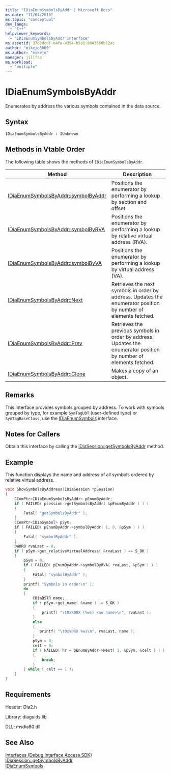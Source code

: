 ```yaml
---
title: "IDiaEnumSymbolsByAddr | Microsoft Docs"
ms.date: "11/04/2016"
ms.topic: "conceptual"
dev_langs:
  - "C++"
helpviewer_keywords:
  - "IDiaEnumSymbolsbyAddr interface"
ms.assetid: 37d3dcdf-e4fa-4354-b5e1-8843566b52ac
author: "mikejo5000"
ms.author: "mikejo"
manager: jillfra
ms.workload:
  - "multiple"
---
```

# IDiaEnumSymbolsByAddr
Enumerates by address the various symbols contained in the data source.

## Syntax

```
IDiaEnumSymbolsByAddr : IUnknown
```

## Methods in Vtable Order
The following table shows the methods of `IDiaEnumSymbolsByAddr`.

|Method|Description|
|------------|-----------------|
|[IDiaEnumSymbolsByAddr::symbolByAddr](../../debugger/debug-interface-access/idiaenumsymbolsbyaddr-symbolbyaddr.md)|Positions the enumerator by performing a lookup by section and offset.|
|[IDiaEnumSymbolsByAddr::symbolByRVA](../../debugger/debug-interface-access/idiaenumsymbolsbyaddr-symbolbyrva.md)|Positions the enumerator by performing a lookup by relative virtual address (RVA).|
|[IDiaEnumSymbolsByAddr::symbolByVA](../../debugger/debug-interface-access/idiaenumsymbolsbyaddr-symbolbyva.md)|Positions the enumerator by performing a lookup by virtual address (VA).|
|[IDiaEnumSymbolsByAddr::Next](../../debugger/debug-interface-access/idiaenumsymbolsbyaddr-next.md)|Retrieves the next symbols in order by address. Updates the enumerator position by number of elements fetched.|
|[IDiaEnumSymbolsByAddr::Prev](../../debugger/debug-interface-access/idiaenumsymbolsbyaddr-prev.md)|Retrieves the previous symbols in order by address. Updates the enumerator position by number of elements fetched.|
|[IDiaEnumSymbolsByAddr::Clone](../../debugger/debug-interface-access/idiaenumsymbolsbyaddr-clone.md)|Makes a copy of an object.|

## Remarks
This interface provides symbols grouped by address. To work with symbols grouped by type, for example `SymTagUDT` (user-defined type) or `SymTagBaseClass`, use the [IDiaEnumSymbols](../../debugger/debug-interface-access/idiaenumsymbols.md) interface.

## Notes for Callers
Obtain this interface by calling the [IDiaSession::getSymbolsByAddr](../../debugger/debug-interface-access/idiasession-getsymbolsbyaddr.md) method.

## Example
This function displays the name and address of all symbols ordered by relative virtual address.

```C++
void ShowSymbolsByAddress(IDiaSession *pSession)
{
    CComPtr<IDiaEnumSymbolsByAddr> pEnumByAddr;
    if ( FAILED( psession->getSymbolsByAddr( &pEnumByAddr ) ) )
    {
        Fatal( "getSymbolsByAddr" );
    }
    CComPtr<IDiaSymbol> pSym;
    if ( FAILED( pEnumByAddr->symbolByAddr( 1, 0, &pSym ) ) )
    {
        Fatal( "symbolByAddr" );
    }
    DWORD rvaLast = 0;
    if ( pSym->get_relativeVirtualAddress( &rvaLast ) == S_OK )
    {
        pSym = 0;
        if ( FAILED( pEnumByAddr->symbolByRVA( rvaLast, &pSym ) ) )
        {
            Fatal( "symbolByAddr" );
        }
        printf( "Symbols in order\n" );
        do
        {
            CDiaBSTR name;
            if ( pSym->get_name( &name ) != S_OK )
            {
                printf( "\t0x%08X (%ws) <no name>\n", rvaLast );
            }
            else
            {
               printf( "\t0x%08X %ws\n", rvaLast, name );
            }
            pSym = 0;
            celt = 0;
            if ( FAILED( hr = pEnumByAddr->Next( 1, &pSym, &celt ) ) )
            {
                break;
            }
        } while ( celt == 1 );
    }
}
```

## Requirements
Header: Dia2.h

Library: diaguids.lib

DLL: msdia80.dll

## See Also
[Interfaces (Debug Interface Access SDK)](../../debugger/debug-interface-access/interfaces-debug-interface-access-sdk.md)  
[IDiaSession::getSymbolsByAddr](../../debugger/debug-interface-access/idiasession-getsymbolsbyaddr.md)  
[IDiaEnumSymbols](../../debugger/debug-interface-access/idiaenumsymbols.md)
